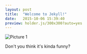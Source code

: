```yaml
---
layout: post
title:  "Welcome to Jekyll!"
date:   2015-10-06 15:39:40
preview: holder.js/300x300?auto=yes
---
```


![Picture 1](holder.js/500x500?auto=yes)

Don't you think it's kinda funny?

